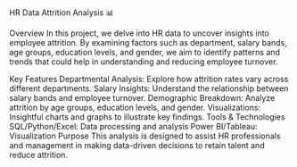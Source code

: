 HR Data Attrition Analysis 📊

Overview
In this project, we delve into HR data to uncover insights into employee attrition. By examining factors such as department, salary bands, age groups, education levels, and gender, we aim to identify patterns and trends that could help in understanding and reducing employee turnover.

Key Features
Departmental Analysis: Explore how attrition rates vary across different departments.
Salary Insights: Understand the relationship between salary bands and employee turnover.
Demographic Breakdown: Analyze attrition by age groups, education levels, and gender.
Visualizations: Insightful charts and graphs to illustrate key findings.
Tools & Technologies
SQL/Python/Excel: Data processing and analysis
Power BI/Tableau: Visualization
Purpose
This analysis is designed to assist HR professionals and management in making data-driven decisions to retain talent and reduce attrition.

